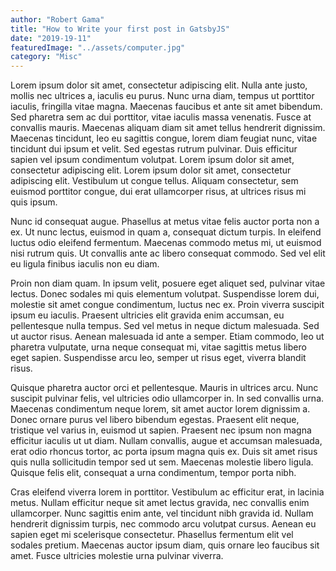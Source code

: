 ```yaml
---
author: "Robert Gama"
title: "How to Write your first post in GatsbyJS"
date: "2019-19-11"
featuredImage: "../assets/computer.jpg"
category: "Misc"
---
```


Lorem ipsum dolor sit amet, consectetur adipiscing elit. Nulla ante justo, mollis nec ultrices a, iaculis eu purus. Nunc urna diam, tempus ut porttitor iaculis, fringilla vitae magna. Maecenas faucibus et ante sit amet bibendum. Sed pharetra sem ac dui porttitor, vitae iaculis massa venenatis. Fusce at convallis mauris. Maecenas aliquam diam sit amet tellus hendrerit dignissim. Maecenas tincidunt, leo eu sagittis congue, lorem diam feugiat nunc, vitae tincidunt dui ipsum et velit. Sed egestas rutrum pulvinar. Duis efficitur sapien vel ipsum condimentum volutpat. Lorem ipsum dolor sit amet, consectetur adipiscing elit. Lorem ipsum dolor sit amet, consectetur adipiscing elit. Vestibulum ut congue tellus. Aliquam consectetur, sem euismod porttitor congue, dui erat ullamcorper risus, at ultrices risus mi quis ipsum.

Nunc id consequat augue. Phasellus at metus vitae felis auctor porta non a ex. Ut nunc lectus, euismod in quam a, consequat dictum turpis. In eleifend luctus odio eleifend fermentum. Maecenas commodo metus mi, ut euismod nisi rutrum quis. Ut convallis ante ac libero consequat commodo. Sed vel elit eu ligula finibus iaculis non eu diam.

Proin non diam quam. In ipsum velit, posuere eget aliquet sed, pulvinar vitae lectus. Donec sodales mi quis elementum volutpat. Suspendisse lorem dui, molestie sit amet congue condimentum, luctus nec ex. Proin viverra suscipit ipsum eu iaculis. Praesent ultricies elit gravida enim accumsan, eu pellentesque nulla tempus. Sed vel metus in neque dictum malesuada. Sed ut auctor risus. Aenean malesuada id ante a semper. Etiam commodo, leo ut pharetra vulputate, urna neque consequat mi, vitae sagittis metus libero eget sapien. Suspendisse arcu leo, semper ut risus eget, viverra blandit risus.

Quisque pharetra auctor orci et pellentesque. Mauris in ultrices arcu. Nunc suscipit pulvinar felis, vel ultricies odio ullamcorper in. In sed convallis urna. Maecenas condimentum neque lorem, sit amet auctor lorem dignissim a. Donec ornare purus vel libero bibendum egestas. Praesent elit neque, tristique vel varius in, euismod ut sapien. Praesent nec ipsum non magna efficitur iaculis ut ut diam. Nullam convallis, augue et accumsan malesuada, erat odio rhoncus tortor, ac porta ipsum magna quis ex. Duis sit amet risus quis nulla sollicitudin tempor sed ut sem. Maecenas molestie libero ligula. Quisque felis elit, consequat a urna condimentum, tempor porta nibh.

Cras eleifend viverra lorem in porttitor. Vestibulum ac efficitur erat, in lacinia metus. Nullam efficitur neque sit amet lectus gravida, nec convallis enim ullamcorper. Nunc sagittis enim ante, vel tincidunt nibh gravida id. Nullam hendrerit dignissim turpis, nec commodo arcu volutpat cursus. Aenean eu sapien eget mi scelerisque consectetur. Phasellus fermentum elit vel sodales pretium. Maecenas auctor ipsum diam, quis ornare leo faucibus sit amet. Fusce ultricies molestie urna pulvinar viverra.
